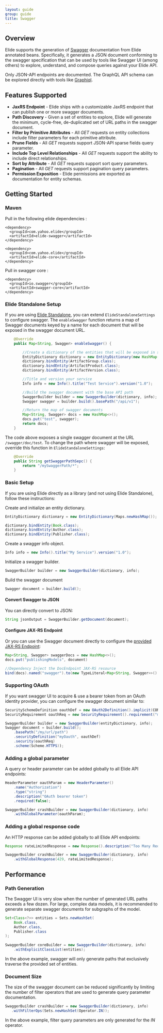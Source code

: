 ```yaml
---
layout: guide
group: guide
title: Swagger 
---
```


## Overview

Elide supports the generation of [Swagger](http://swagger.io/) documentation from Elide annotated beans.  Specifically, it generates a JSON document
conforming to the swagger specification that can be used by tools like Swagger UI (among others) to explore, understand, and compose queries against
your Elide API.

Only JSON-API endpoints are documented.  The GraphQL API schema can be explored directly with tools like [Graphiql](https://github.com/graphql/graphiql).

## Features Supported

* **JaxRS Endpoint** - Elide ships with a customizable JaxRS endpoint that can publish one or more swagger documents.
* **Path Discovery** - Given a set of entities to explore, Elide will generate the minimum, cycle-free, de-duplicated set of URL paths in the swagger document.
* **Filter by Primitive Attributes** - All _GET_ requests on entity collections include filter parameters for each primitive attribute.
* **Prune Fields** - All _GET_ requests support JSON-API sparse fields query parameter.
* **Include Top Level Relationships** - All _GET_ requests support the ability to include direct relationships.
* **Sort by Attribute** - All _GET_ requests support sort query parameters.
* **Pagination** - All _GET_ requests support pagination query parameters.
* **Permission Exposition** - Elide permissions are exported as documentation for entity schemas.

## Getting Started

### Maven

Pull in the following elide dependencies :

```
<dependency>
  <groupId>com.yahoo.elide</groupId>
  <artifactId>elide-swagger</artifactId>
</dependency>

<dependency>
  <groupId>com.yahoo.elide</groupId>
  <artifactId>elide-core</artifactId>
</dependency>

```

Pull in swagger core :

```
<dependency>
  <groupId>io.swagger</groupId>
  <artifactId>swagger-core</artifactId>
</dependency>
```

### Elide Standalone Setup

If you are using [Elide Standalone](https://github.com/yahoo/elide/tree/master/elide-standalone), you can extend `ElideStandaloneSettings` to configure swagger.  The `enableSwagger` function returns a map of Swagger documents keyed by a name for each document that will be exposed in the swagger document URL.


```java
    @Override
    public Map<String, Swagger> enableSwagger() {

        //Create a dictionary of the entities that will be exposed in swagger
        EntityDictionary dictionary = new EntityDictionary(new HashMap());
        dictionary.bindEntity(ArtifactGroup.class);
        dictionary.bindEntity(ArtifactProduct.class);
        dictionary.bindEntity(ArtifactVersion.class);

        //Title and version your service
        Info info = new Info().title("Test Service").version("1.0");

        //Build the swagger document with the base API path
        SwaggerBuilder builder = new SwaggerBuilder(dictionary, info);
        Swagger swagger = builder.build().basePath("/api/v1");

        //Return the map of swagger documents
        Map<String, Swagger> docs = new HashMap<>();
        docs.put("test", swagger);
        return docs;
    }
```

The code above exposes a single swagger document at the URL `/swagger/doc/test`.  To change the path where swagger will be exposed, override this function in `ElideStandaloneSettings`:

```java
    @Override
    public String getSwaggerPathSepc() {
        return "/mySwaggerPath/*";
    }
```

### Basic Setup
If you are using Elide directly as a library (and not using Elide Standalone), follow these instructions:

Create and initialize an entity dictionary.

```java
EntityDictionary dictionary = new EntityDictionary(Maps.newHashMap());

dictionary.bindEntity(Book.class);
dictionary.bindEntity(Author.class);
dictionary.bindEntity(Publisher.class);
```

Create a swagger info object.

```java
Info info = new Info().title("My Service").version("1.0");
```

Initialize a swagger builder.

```java
SwaggerBuilder builder = new SwaggerBuilder(dictionary, info);
```

Build the swagger document

```java
Swagger document = builder.build();
```

#### Convert Swagger to JSON

You can directly convert to JSON:

```java
String jsonOutput = SwaggerBuilder.getDocument(document);
```

#### Configure JAX-RS Endpoint

Or you can use the Swagger document directly to configure the [provided JAX-RS Endpoint](https://github.com/yahoo/elide/blob/master/elide-contrib/elide-swagger/src/main/java/com/yahoo/elide/contrib/swagger/resources/DocEndpoint.java):

```java
Map<String, Swagger> swaggerDocs = new HashMap<>();
docs.put("publishingModels", document)

//Dependency Inject the DocEndpoint JAX-RS resource
bind(docs).named("swagger").to(new TypeLiteral<Map<String, Swagger>>() { });
```

### Supporting OAuth

If you want swagger UI to acquire & use a bearer token from an OAuth identity provider, you can configure
the swagger document similar to:

```java
SecuritySchemeDefinition oauthDef = new OAuth2Definition().implicit(CONFIG_DATA.zuulAuthorizeUri());
SecurityRequirement oauthReq = new SecurityRequirement().requirement("myOauth");

SwaggerBuilder builder = new SwaggerBuilder(entityDictionary, info);
Swagger document = builder.build();
    .basePath("/my/url/path")
    .securityDefinition("myOauth", oauthDef)
    .security(oauthReq)
    .scheme(Scheme.HTTPS));
```

### Adding a global parameter

A query or header parameter can be added globally to all Elide API endpoints:

```java
HeaderParameter oauthParam = new HeaderParameter()
    .name("Authorization")
    .type("string")
    .description("OAuth bearer token")
    .required(false);

SwaggerBuilder crashBuilder = new SwaggerBuilder(dictionary, info)
    .withGlobalParameter(oauthParam);
```

### Adding a global response code

An HTTP response can be added globally to all Elide API endpoints:

```java
Response rateLimitedResponse = new Response().description("Too Many Requests");

SwaggerBuilder crashBuilder = new SwaggerBuilder(dictionary, info)
    .withGlobalResponse(429, rateLimitedResponse);
```

## Performance

### Path Generation

The Swagger UI is very slow when the number of generated URL paths exceeds a few dozen.  For large, complex data models, it is recommended to 
generate separate swagger documents for subgraphs of the model.  

```java
Set<Class<?>> entities = Sets.newHashSet(
    Book.class,
    Author.class,
    Publisher.class
);
 
SwaggerBuilder coreBuilder = new SwaggerBuilder(dictionary, info)
    .withExplicitClassList(entities);
```

In the above example, swagger will only generate paths that exclusively traverse the provided set of entities.  

### Document Size 

The size of the swagger document can be reduced significantly by limiting the number of filter operators that are used to generate query parameter
documentation.

```java
SwaggerBuilder crashBuilder = new SwaggerBuilder(dictionary, info)
   .withFilterOps(Sets.newHashSet(Operator.IN));
```

In the above example, filter query parameters are only generated for the _IN_ operator.
